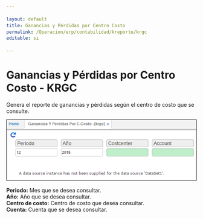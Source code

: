 ```yaml
---

layout: default
title: Ganancias y Pérdidas por Centro Costo
permalink: /Operacion/erp/contabilidad/kreporte/krgc
editable: si

---
```


# Ganancias y Pérdidas por Centro Costo - KRGC

Genera el reporte de ganancias y pérdidas según el centro de costo que se consulte.  

![](KRGC.png)

**Periodo:** Mes que se desea consultar.  
**Año:** Año que se desea consultar.  
**Centro de costo:** Centro de costo que desea consultar.  
**Cuenta:** Cuenta que se desea consultar.  










